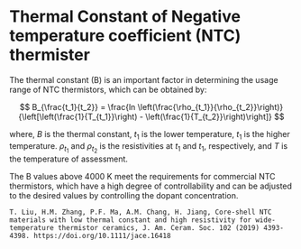 # Thermal Constant of Negative temperature coefficient (NTC) thermister

The thermal constant (B) is an important factor in determining the usage range of NTC thermistors, which can be obtained by:

$$ B_{\frac{t_1}{t_2}} = \frac{ln \left(\frac{\rho_{t_1}}{\rho_{t_2}}\right)}{\left[\left(\frac{1}{T_{t_1}}\right) - \left(\frac{1}{T_{t_2}}\right)\right]} $$

where, $`B`$ is the thermal constant, $`t_1`$ is the lower temperature, $`t_1`$ is the higher temperature. $`\rho_{t_1}`$ and $`\rho_{t_2}`$ is the resistivities at $`t_1`$ and $`t_1`$, respectively, and $`T`$ is the temperature of assessment.

The B values above 4000 K meet the requirements for
commercial NTC thermistors, which have a high degree of controllability and can be adjusted to the 
desired values by controlling the dopant concentration.

`T. Liu, H.M. Zhang, P.F. Ma, A.M. Chang, H. Jiang, Core-shell NTC materials with low thermal constant and high resistivity for wide-temperature thermistor ceramics, J. Am. Ceram. Soc. 102 (2019) 4393-4398. https://doi.org/10.1111/jace.16418`
